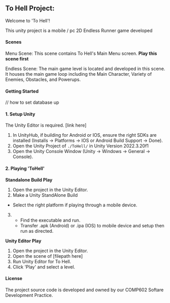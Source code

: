 ## To Hell Project:

Welcome to 'To Hell'!

This unity project is a mobile / pc 2D Endless Runner game developed 

#### Scenes

Menu Scene:
This scene contains To Hell's Main Menu screen. **Play this scene first**

Endless Scene:
The main game level is located and developed in this scene. It houses the main game loop including the Main Character, Variety of Enemies, Obstacles, and Powerups.

#### Getting Started 
// how to set database up

#### 1. Setup Unity
The Unity Editor is required. [link here]

1. In UnityHub, if building for Android or IOS, ensure the right SDKs are installed (Installs -> Platforms -> IOS or Android Build Support -> Done).
2. Open the Unity Project of `./ToHell/` in Unity Version 2022.3.20f1
3. Open the Unity Console Window (Unity -> Windows -> General -> Console).

#### 2. Playing 'ToHell'
**Standalone Build Play**
1. Open the project in the Unity Editor.
2. Make a Unity StandAlone Build
  - Select the right platform if playing through a mobile device.
3.  - Find the executable and run.
    - Transfer .apk (Android) or .ipa (IOS) to mobile device and setup then run as directed.

**Unity Editor Play**
1. Open the project in the Unity Editor.
2. Open the scene of [filepath here]
3. Run Unity Editor for To Hell.
4. Click 'Play' and select a level.

#### License
The project source code is developed and owned by our COMP602 Softare Development Practice.

